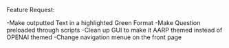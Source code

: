 Feature Request: 

-Make outputted Text in a highlighted Green Format 
-Make Question preloaded through scripts 
-Clean up GUI to make it AARP themed instead of OPENAI themed 
-Change navigation menue on the front page 
